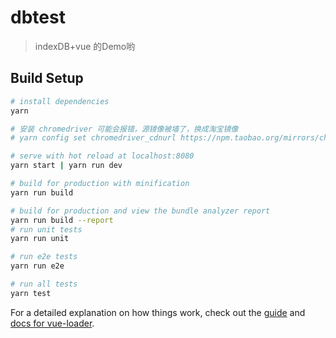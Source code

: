 # dbtest

> indexDB+vue 的Demo哟

## Build Setup

```bash
# install dependencies
yarn

# 安装 chromedriver 可能会报错，源镜像被墙了，换成淘宝镜像
# yarn config set chromedriver_cdnurl https://npm.taobao.org/mirrors/chromedriver

# serve with hot reload at localhost:8080
yarn start | yarn run dev

# build for production with minification
yarn run build

# build for production and view the bundle analyzer report
yarn run build --report
# run unit tests
yarn run unit

# run e2e tests
yarn run e2e

# run all tests
yarn test
```

For a detailed explanation on how things work, check out the [guide](http://vuejs-templates.github.io/webpack/) and [docs for vue-loader](http://vuejs.github.io/vue-loader).
